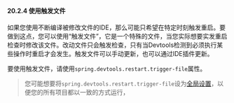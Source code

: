 #### 20.2.4 使用触发文件

如果您使用不断编译被修改文件的IDE，那么可能只希望在特定时刻触发重启。要做到这点，您可以使用“触发文件”，它是一个特殊的文件，当您实际想要实发重启检查时修改该文件。改动文件只会触发检查，只有当Devtools检测到必须执行某些操作时重启才会发生。触发文件可以手动更新，也可以通过IDE插件更新。

要使用触发文件，请使用`spring.devtools.restart.trigger-file`属性。

>您可能想要将`spring.devtools.restart.trigger-file`设为[全局设置](20.4.Global_settings.md)，以便您的所有项目都以一致的方式运行，

